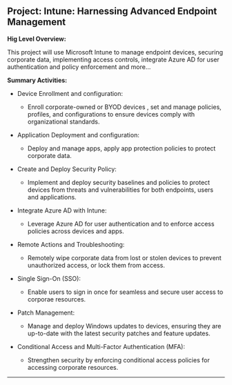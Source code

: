 **Project: Intune: Harnessing Advanced Endpoint Management**
--------------------------------------------------------------------------------------
**Hig Level Overview:**

This project will use Microsoft Intune to manage endpoint devices, securing corporate data, implementing access controls, integrate Azure AD for user authentication and policy enforcement and  more... 


**Summary Activities:**

- Device Enrollment and configuration:
    - Enroll corporate-owned or BYOD devices , set and manage policies, profiles, and configurations to ensure devices comply with organizational standards.
  
- Application Deployment and configuration:
    - Deploy and manage apps, apply app protection policies to protect corporate data.

- Create and Deploy Security Policy: 
    - Implement and deploy security baselines and policies to protect devices from threats and vulnerabilities for both endpoints, users and applications.

- Integrate Azure AD with Intune: 
    - Leverage Azure AD for user authentication and to enforce access policies across devices and apps.

- Remote Actions and Troubleshooting: 
    - Remotely wipe corporate data from lost or stolen devices to prevent unauthorized access, or lock them from access.

- Single Sign-On (SSO): 
    - Enable users to sign in once for seamless and secure user access to corporae resources.

- Patch Management: 
    - Manage and deploy Windows updates to devices, ensuring they are up-to-date with the latest security patches and feature updates.

- Conditional Access and Multi-Factor Authentication (MFA): 
    - Strengthen security by enforcing conditional access policies for accessing corporate resources.

----------------------------------------------------------------------




